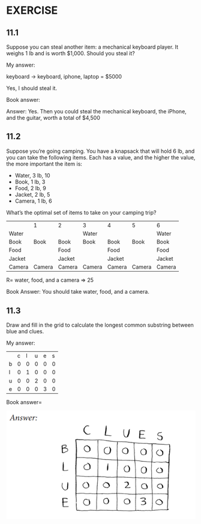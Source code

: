 # EXERCISE
## 11.1
Suppose you can steal another item: a mechanical keyboard player. It weighs 1 lb and is worth $1,000. Should you steal it?

My answer:

keyboard -> keyboard, iphone, laptop = $5000

Yes, I should steal it.

Book answer:

Answer: Yes. Then you could steal the mechanical keyboard, the iPhone, and the guitar, worth a total of $4,500

## 11.2
Suppose you’re going camping. You have a knapsack that will hold 6 lb, and you can take the following items. Each has a value, and the higher the value, the more important the item is:

- Water, 3 lb, 10
- Book, 1 lb, 3
- Food, 2 lb, 9
- Jacket, 2 lb, 5
- Camera, 1 lb, 6

What’s the optimal set of items to take on your camping trip?

<table>
<tbody>
    <tr>
        <td>&nbsp;</td>
        <td>1</td>
        <td>2</td>
        <td>3</td>
        <td>4</td>
        <td>5</td>
        <td>6</td>
    </tr>
    <tr>
        <td>Water</td>
        <td>&nbsp;</td>
        <td>&nbsp;</td>
        <td>Water</td>
        <td>&nbsp;</td>
        <td>&nbsp;</td>
        <td>Water</td>
    </tr>
    <tr>
        <td>Book</td>
        <td>Book</td>
        <td>Book</td>
        <td>Book</td>
        <td>Book</td>
        <td>Book</td>
        <td>Book</td>
    </tr>
    <tr>
        <td>Food</td>
        <td>&nbsp;</td>
        <td>Food</td>
        <td>&nbsp;</td>
        <td>Food</td>
        <td>&nbsp;</td>
        <td>Food</td>
    </tr>
    <tr>
        <td>Jacket</td>
        <td>&nbsp;</td>
        <td>Jacket</td>
        <td>&nbsp;</td>
        <td>Jacket</td>
        <td>&nbsp;</td>
        <td>Jacket</td>
    </tr>
    <tr>
        <td>Camera</td>
        <td>Camera</td>
        <td>Camera</td>
        <td>Camera</td>
        <td>Camera</td>
        <td>Camera</td>
        <td>Camera</td>
    </tr>
</tbody>
</table>

R= water, food, and a camera => 25

Book Answer: You should take water, food, and a camera.

## 11.3
Draw and fill in the grid to calculate the longest common
substring between blue and clues.

My answer:


<table>
<tbody>
    <tr>
        <td>&nbsp;</td>
        <td>c</td>
        <td>l</td>
        <td>u</td>
        <td>e</td>
        <td>s</td>
    </tr>
    <tr>
        <td>b</td>
        <td>0</td>
        <td>0</td>
        <td>0</td>
        <td>0</td>
        <td>0</td>
    </tr>
    <tr>
        <td>l</td>
        <td>0</td>
        <td>1</td>
        <td>0</td>
        <td>0</td>
        <td>0</td>
    </tr>
    <tr>
        <td>u</td>
        <td>0</td>
        <td>0</td>
        <td>2</td>
        <td>0</td>
        <td>0</td>
    </tr>
    <tr>
        <td>e</td>
        <td>0</td>
        <td>0</td>
        <td>0</td>
        <td>3</td>
        <td>0</td>
    </tr>
</tbody>
</table>

Book answer=

![](ex_1.png)

